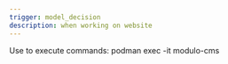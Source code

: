 ```yaml
---
trigger: model_decision
description: when working on website
---
```


Use to execute commands: podman exec -it modulo-cms